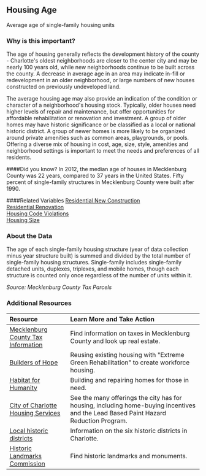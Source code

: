 ## Housing Age
Average age of single-family housing units 

### Why is this important?
The age of housing generally reflects the development history of the county - Charlotte's oldest neighborhoods are closer to the center city and may be nearly 100 years old, while new neighborhoods continue to be built across the county. A decrease in average age in an area may indicate in-fill or redevelopment in an older neighborhood, or large numbers of new houses constructed on previously undeveloped land. 

The average housing age may also provide an indication of the condition or character of a neighborhood's housing stock. Typically, older houses need higher levels of repair and maintenance, but offer opportunities for affordable rehabilitation or renovation and investment. A group of older homes may have historic significance or be classified as a local or national historic district. A group of newer homes is more likely to be organized around private amenities such as common areas, playgrounds, or pools. Offering a diverse mix of housing in cost, age, size, style, amenities and neighborhood settings is important to meet the needs and preferences of all residents. 

####Did you know?
In 2012, the median age of houses in Mecklenburg County was 22 years, compared to 37 years in the United States.  Fifty percent of single-family structures in Mecklenburg County were built after 1990.

####Related Variables
<a href="javascript:void(0)" onclick="model.metricId = 'm8'">Residential New Construction</a>  
<a href="javascript:void(0)" onclick="model.metricId = 'm9'">Residential Renovation</a>   
<a href="javascript:void(0)" onclick="model.metricId = 'm68'">Housing Code Violations</a>  
<a href="javascript:void(0)" onclick="model.metricId = 'm6'">Housing Size</a>  

### About the Data
The age of each single-family housing structure (year of data collection minus year structure built) is summed and divided by the total number of single-family housing structures. Single-family includes single-family detached units, duplexes, triplexes, and mobile homes, though each structure is counted only once regardless of the number of units within it.

_Source: Mecklenburg County Tax Parcels_

### Additional Resources
| Resource | Learn More and Take Action | 
|:--- | :--- |
|[Mecklenburg County Tax Information](http://charmeck.org/mecklenburg/county/taxes/Pages/default.aspx) | Find information on taxes in Mecklenburg County and look up real estate.
|[Builders of Hope](http://www.buildersofhope.org/) | Reusing existing housing with "Extreme Green Rehabilitation" to create workforce housing.
|[Habitat for Humanity](http://www.habitatcharlotte.org/)| Building and repairing homes for those in need.
|[City of Charlotte Housing Services](http://charmeck.org/city/charlotte/nbs/housing/Pages/CityHousingPrograms.aspx) |See the many offerings the city has for housing, including home-buying incentives and the Lead Based Paint Hazard Reduction Program.
|[Local historic districts](http://charmeck.org/CITY/CHARLOTTE/PLANNING/HISTORICDISTRICTS/Pages/Home.aspx) | Information on the six historic districts in Charlotte.
|[Historic Landmarks Commission](http://www.cmhpf.org/) |Find historic landmarks and monuments.